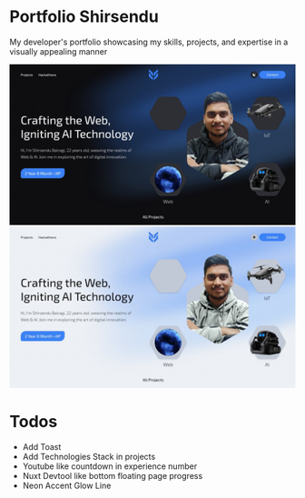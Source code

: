 # Portfolio Shirsendu
My developer's portfolio showcasing my skills, projects, and expertise in a visually appealing manner

![Landing](public/previews/landing-dark.jpg)
![Landing](public/previews/landing-light.jpg)


# Todos
- Add Toast
- Add Technologies Stack in projects
- Youtube like countdown in experience number
- Nuxt Devtool like bottom floating page progress
- Neon Accent Glow Line